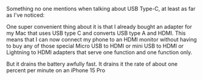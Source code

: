 Something no one mentions when talking about USB Type-C, at least as far as I've noticed:

One super convenient thing about it is that I already bought an adapter for my Mac that uses USB type C and converts USB type A and HDMI. This means that I can now connect my phone to an HDMI monitor without having to buy any of those special Micro USB to HDMI or mini USB to HDMI or Lightning to HDMI adapters that serve one function and one function only.

But it drains the battery awfully fast. It drains it the rate of about one percent per minute on an iPhone 15 Pro